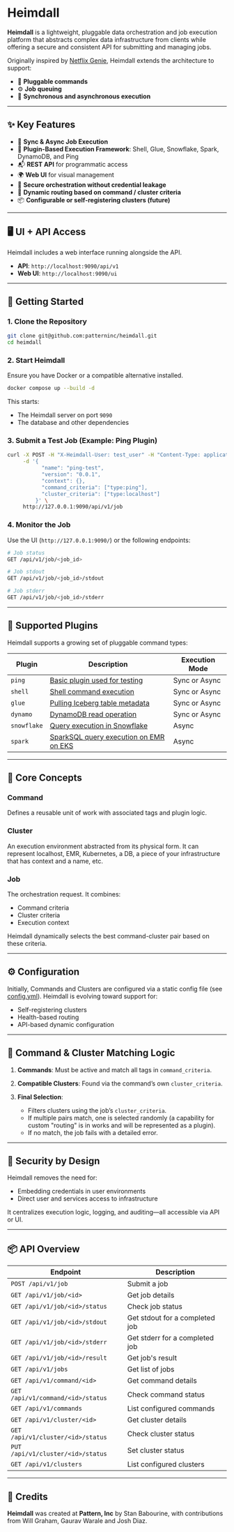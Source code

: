 # Heimdall

**Heimdall** is a lightweight, pluggable data orchestration and job execution platform that abstracts complex data infrastructure from clients while offering a secure and consistent API for submitting and managing jobs.

Originally inspired by [Netflix Genie](https://github.com/Netflix/genie), Heimdall extends the architecture to support:

* 🔌 **Pluggable commands**
* ⚙️ **Job queuing**
* 📡 **Synchronous and asynchronous execution**

---

## ✨ Key Features

* 🔁 **Sync & Async Job Execution**
* 🧩 **Plugin-Based Execution Framework**: Shell, Glue, Snowflake, Spark, DynamoDB, and Ping
* 📬 **REST API** for programmatic access
* 🌍 **Web UI** for visual management
* 🔐 **Secure orchestration without credential leakage**
* 🧠 **Dynamic routing based on command / cluster criteria**
* 📦 **Configurable or self-registering clusters (future)**

---

## 🖥️ UI + API Access

Heimdall includes a web interface running alongside the API.

* **API**: `http://localhost:9090/api/v1`
* **Web UI**: `http://localhost:9090/ui`

---

## 🚀 Getting Started

### 1. Clone the Repository

```bash
git clone git@github.com:patterninc/heimdall.git
cd heimdall
```

### 2. Start Heimdall

Ensure you have Docker or a compatible alternative installed.

```bash
docker compose up --build -d
```

This starts:

* The Heimdall server on port `9090`
* The database and other dependencies

### 3. Submit a Test Job (Example: Ping Plugin)

```bash
curl -X POST -H "X-Heimdall-User: test_user" -H "Content-Type: application/json" \
     -d '{
           "name": "ping-test",
           "version": "0.0.1",
           "context": {},
           "command_criteria": ["type:ping"],
           "cluster_criteria": ["type:localhost"]
         }' \
     http://127.0.0.1:9090/api/v1/job
```

### 4. Monitor the Job

Use the UI (`http://127.0.0.1:9090/`) or the following endpoints:

```bash
# Job status
GET /api/v1/job/<job_id>

# Job stdout
GET /api/v1/job/<job_id>/stdout

# Job stderr
GET /api/v1/job/<job_id>/stderr
```

---

## 🔌 Supported Plugins

Heimdall supports a growing set of pluggable command types:

| Plugin      | Description                            | Execution Mode |
| ----------- | -------------------------------------- | -------------- |
| `ping`      | [Basic plugin used for testing](https://github.com/patterninc/heimdall/blob/main/plugins/ping/README.md)          | Sync or Async  |
| `shell`     | [Shell command execution](https://github.com/patterninc/heimdall/blob/main/plugins/shell/README.md)                | Sync or Async  |
| `glue`      | [Pulling Iceberg table metadata](https://github.com/patterninc/heimdall/blob/main/plugins/glue/README.md)         | Sync or Async  |
| `dynamo`    | [DynamoDB read operation](https://github.com/patterninc/heimdall/blob/main/plugins/dynamo/README.md)                | Sync or Async  |
| `snowflake` | [Query execution in Snowflake](https://github.com/patterninc/heimdall/blob/main/plugins/snowflake/README.md)           | Async          |
| `spark`     | [SparkSQL query execution on EMR on EKS](https://github.com/patterninc/heimdall/blob/main/plugins/spark/README.md) | Async          |

---

## 🧬 Core Concepts

### **Command**

Defines a reusable unit of work with associated tags and plugin logic.

### **Cluster**

An execution environment abstracted from its physical form. It can represent localhost, EMR, Kubernetes, a DB, a piece of your infrastructure that has context and a name, etc.

### **Job**

The orchestration request. It combines:

* Command criteria
* Cluster criteria
* Execution context

Heimdall dynamically selects the best command-cluster pair based on these criteria.

---

## ⚙️ Configuration

Initially, Commands and Clusters are configured via a static config file (see [config.yml](https://github.com/patterninc/heimdall/blob/main/configs/local.yaml)). Heimdall is evolving toward support for:

* Self-registering clusters
* Health-based routing
* API-based dynamic configuration

---

## 🔁 Command & Cluster Matching Logic

1. **Commands**: Must be active and match all tags in `command_criteria`.
2. **Compatible Clusters**: Found via the command’s own `cluster_criteria`.
3. **Final Selection**:

   * Filters clusters using the job’s `cluster_criteria`.
   * If multiple pairs match, one is selected randomly (a capability for custom "routing" is in works and will be represented as a plugin).
   * If no match, the job fails with a detailed error.

---

## 🔐 Security by Design

Heimdall removes the need for:

* Embedding credentials in user environments
* Direct user and services access to infrastructure

It centralizes execution logic, logging, and auditing—all accessible via API or UI.

---

## 📦 API Overview

| Endpoint                          | Description                    |
| --------------------------------- | ------------------------------ |
| `POST /api/v1/job`                | Submit a job                   |
| `GET /api/v1/job/<id>`            | Get job details                |
| `GET /api/v1/job/<id>/status`     | Check job status               |
| `GET /api/v1/job/<id>/stdout`     | Get stdout for a completed job |
| `GET /api/v1/job/<id>/stderr`     | Get stderr for a completed job |
| `GET /api/v1/job/<id>/result`     | Get job's result               |
| `GET /api/v1/jobs`                | Get list of jobs               |
| `GET /api/v1/command/<id>`        | Get command details            |
| `GET /api/v1/command/<id>/status` | Check command status           |
| `GET /api/v1/commands`            | List configured commands       |
| `GET /api/v1/cluster/<id>`        | Get cluster details            |
| `GET /api/v1/cluster/<id>/status` | Check cluster status           |
| `PUT /api/v1/cluster/<id>/status` | Set cluster status             |
| `GET /api/v1/clusters`            | List configured clusters       |

---

## 👥 Credits

**Heimdall** was created at **Pattern, Inc** by Stan Babourine, with contributions from Will Graham, Gaurav Warale and Josh Diaz.
